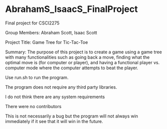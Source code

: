 # AbrahamS_IsaacS_FinalProject
Final project for CSCI2275

Group Members: Abraham Scott, Isaac Scott

Project Title: Game Tree for Tic-Tac-Toe

Summary: The purpose of this project is to create a game using a game tree with many functionalities such as going back a move, finding what the optimal move is (for computer or player), and having a functional player vs. computer mode where the computer attempts to beat the player.

Use run.sh to run the program.

The program does not require any third party libraries.

I do not think there are any system requirements

There were no contributors

This is not necessarily a bug but the program will not always win immediately if it see that it will win in the future. 